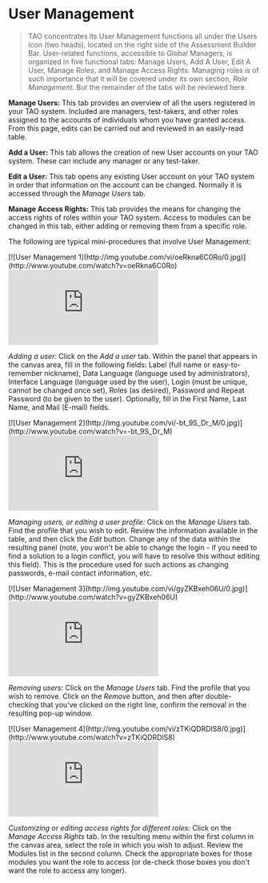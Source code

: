 # User Management

>TAO concentrates its User Management functions all under the Users icon (two heads), located on the right side of the Assessment Builder Bar. User-related functions, accessible to Global Managers, is organized in five functional tabs: Manage Users, Add A User, Edit A User, Manage Roles, and Manage Access Rights. Managing roles is of such importance that it will be covered under its own section, *Role Management.* But the remainder of the tabs will be reviewed here.

**Manage Users:** This tab provides an overview of all the users registered in your TAO system. Included are managers, test-takers, and other roles assigned to the accounts of individuals whom you have granted access. From this page, edits can be carried out and reviewed in an easily-read table.

**Add a User:** This tab allows the creation of new User accounts on your TAO system. These can include any manager or any test-taker.

**Edit a User:** This tab opens any existing User account on your TAO system in order that information on the account can be changed. Normally it is accessed through the *Manage Users* tab.

**Manage Access Rights:** This tab provides the means for changing the access rights of roles within your TAO system. Access to modules can be changed in this tab, either adding or removing them from a specific role.

The following are typical mini-procedures that involve User Management:

<div class="hidden-video">
[![User Management 1](http://img.youtube.com/vi/oeRkna6C0Ro/0.jpg)](http://www.youtube.com/watch?v=oeRkna6C0Ro)
</div>
<div class='embed-container'>
<iframe src="https://www.youtube.com/embed/oeRkna6C0Ro?rel=0" frameborder="0" allowfullscreen="true"></iframe>
</div>

*Adding a user:* Click on the *Add a user* tab. Within the panel that appears in the canvas area, fill in the following fields: Label (full name or easy-to-remember nickname), Data Language (language used by administrators), Interface Language (language used by the user), Login (must be unique, cannot be changed once set), Roles (as desired), Password and Repeat Password (to be given to the user). Optionally, fill in the First Name, Last Name, and Mail (E-mail) fields.

<div class="hidden-video">
[![User Management 2](http://img.youtube.com/vi/-bt_9S_Dr_M/0.jpg)](http://www.youtube.com/watch?v=-bt_9S_Dr_M)
</div>
<div class='embed-container'>
<iframe src="https://www.youtube.com/embed/-bt_9S_Dr_M?rel=0" frameborder="0" allowfullscreen="true"></iframe>
</div>

*Managing users, or editing a user profile:* Click on the *Manage Users* tab. Find the profile that you wish to edit. Review the information available in the table, and then click the *Edit* button. Change any of the data within the resulting panel (note, you won't be able to change the login - if you need to find a solution to a login conflict, you will have to resolve this without editing this field). This is the procedure used for such actions as changing passwords, e-mail contact information, etc.

<div class="hidden-video">
[![User Management 3](http://img.youtube.com/vi/gyZKBxeh06U/0.jpg)](http://www.youtube.com/watch?v=gyZKBxeh06U)
</div>
<div class='embed-container'>
<iframe src="https://www.youtube.com/embed/gyZKBxeh06U?rel=0" frameborder="0" allowfullscreen="true"></iframe>
</div>

*Removing users:* Click on the *Manage Users* tab. Find the profile that you wish to remove. Click on the *Remove* button, and then after double-checking that you've clicked on the right line, confirm the removal in the resulting pop-up window.

<div class="hidden-video">
[![User Management 4](http://img.youtube.com/vi/zTKiQDRDlS8/0.jpg)](http://www.youtube.com/watch?v=zTKiQDRDlS8)
</div>
<div class='embed-container'>
<iframe src="https://www.youtube.com/embed/zTKiQDRDlS8?rel=0" frameborder="0" allowfullscreen="true"></iframe>
</div>

*Customizing or editing access rights for different roles:* Click on the *Manage Access Rights* tab. In the resulting menu within the first column in the canvas area, select the role in which you wish to adjust. Review the Modules list in the second column. Check the appropriate boxes for those modules you want the role to access (or de-check those boxes you don't want the role to access any longer). 
